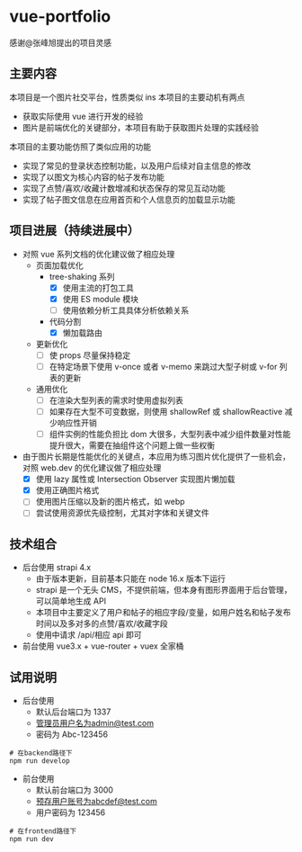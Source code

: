 # vue-portfolio

感谢@张峰旭提出的项目灵感

## 主要内容

本项目是一个图片社交平台，性质类似 ins
本项目的主要动机有两点

- 获取实际使用 vue 进行开发的经验
- 图片是前端优化的关键部分，本项目有助于获取图片处理的实践经验

本项目的主要功能仿照了类似应用的功能

- 实现了常见的登录状态控制功能，以及用户后续对自主信息的修改
- 实现了以图文为核心内容的帖子发布功能
- 实现了点赞/喜欢/收藏计数增减和状态保存的常见互动功能
- 实现了帖子图文信息在应用首页和个人信息页的加载显示功能

## 项目进展（持续进展中）

- 对照 vue 系列文档的优化建议做了相应处理
  - 页面加载优化
    - tree-shaking 系列
      - [x] 使用主流的打包工具
      - [x] 使用 ES module 模块
      - [ ] 使用依赖分析工具具体分析依赖关系
    - 代码分割
      - [x] 懒加载路由
  - 更新优化
    - [ ] 使 props 尽量保持稳定
    - [ ] 在特定场景下使用 v-once 或者 v-memo 来跳过大型子树或 v-for 列表的更新
  - 通用优化
    - [ ] 在渲染大型列表的需求时使用虚拟列表
    - [ ] 如果存在大型不可变数据，则使用 shallowRef 或 shallowReactive 减少响应性开销
    - [ ] 组件实例的性能负担比 dom 大很多，大型列表中减少组件数量对性能提升很大，需要在抽组件这个问题上做一些权衡
- 由于图片长期是性能优化的关键点，本应用为练习图片优化提供了一些机会，对照 web.dev 的优化建议做了相应处理
  - [x] 使用 lazy 属性或 Intersection Observer 实现图片懒加载
  - [x] 使用正确图片格式
  - [ ] 使用图片压缩以及新的图片格式，如 webp
  - [ ] 尝试使用资源优先级控制，尤其对字体和关键文件

## 技术组合

- 后台使用 strapi 4.x
  - 由于版本更新，目前基本只能在 node 16.x 版本下运行
  - strapi 是一个无头 CMS，不提供前端，但本身有图形界面用于后台管理，可以简单地生成 API
  - 本项目中主要定义了用户和帖子的相应字段/变量，如用户姓名和帖子发布时间以及多对多的点赞/喜欢/收藏字段
  - 使用中请求 /api/相应 api 即可
- 前台使用 vue3.x + vue-router + vuex 全家桶

## 试用说明

- 后台使用
  - 默认后台端口为 1337
  - 管理员用户名为admin@test.com
  - 密码为 Abc-123456

```shell
# 在backend路径下
npm run develop
```

- 前台使用
  - 默认前台端口为 3000
  - 预存用户账号为abcdef@test.com
  - 用户密码为 123456

```shell
# 在frontend路径下
npm run dev
```
